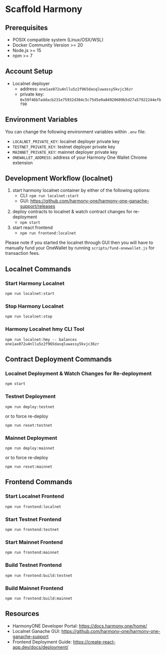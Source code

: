 # Scaffold Harmony

## Prerequisites

- POSIX compatible system (Linux/OSX/WSL)
- Docker Community Version >= 20
- Node.js >= 15
- npm >= 7

## Account Setup

- Localnet deployer
  - address: `one1ax072u4nllu5z2f965dasqluwassy5kvjc36zr`
  - private key: `0x59f46b7addacb231e75932d384c5c75d5e9a84920609b5d27a57922244efbf90`

## Environment Variables

You can change the following environment variables within `.env` file: 

- `LOCALNET_PRIVATE_KEY`: localnet deployer private key
- `TESTNET_PRIVATE_KEY`: testnet deployer private key
- `MAINNET_PRIVATE_KEY`: mainnet deployer private key
- `ONEWALLET_ADDRESS`: address of your Harmony One Wallet Chrome extension

## Development Workflow (localnet)

1. start harmony localnet container by either of the following options:
   - CLI: `npm run localnet:start`
   - GUI: https://github.com/harmony-one/harmony-one-ganache-support/releases
2. deploy contracts to localnet & watch contract changes for re-deployment
   - `npm start`
3. start react frontend
   - `npm run frontend:localnet`

Please note if you started the localnet through GUI then you will have to manually fund your OneWallet by running `scripts/fund-onewallet.js` for transaction fees.

## Localnet Commands

### Start Harmony Localnet

```shell
npm run localnet:start
```

### Stop Harmony Localnet

```shell
npm run localnet:stop
```

### Harmony Localnet hmy CLI Tool

```shell
npm run localnet:hmy -- balances one1ax072u4nllu5z2f965dasqluwassy5kvjc36zr
```

## Contract Deployment Commands

### Localnet Deployment & Watch Changes for Re-deployment

```shell
npm start
```

### Testnet Deployment

```shell
npm run deploy:testnet
```

or to force re-deploy 

```shell
npm run reset:testnet
```

### Mainnet Deployment

```shell
npm run deploy:mainnet
```

or to force re-deploy

```shell
npm run reset:mainnet
```

## Frontend Commands

### Start Localnet Frontend

```shell
npm run frontend:localnet
```

### Start Testnet Frontend

```shell
npm run frontend:testnet
```

### Start Mainnet Frontend

```shell
npm run frontend:mainnet
```

### Build Testnet Frontend

```shell
npm run frontend:build:testnet
```

### Build Mainnet Frontend

```shell
npm run frontend:build:mainnet
```

## Resources

- HarmonyONE Developer Portal: https://docs.harmony.one/home/
- Localnet Ganache GUI: https://github.com/harmony-one/harmony-one-ganache-support
- Frontend Deployment Guide: https://create-react-app.dev/docs/deployment/
